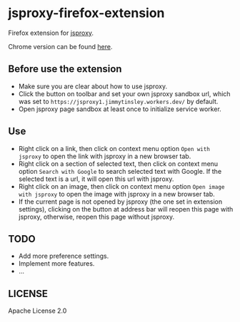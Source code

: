 # jsproxy-firefox-extension
Firefox extension for [jsproxy](https://github.com/EtherDream/jsproxy).

Chrome version can be found [here](https://github.com/JimmyTinsley/jsproxy-chrome-extension).

## Before use the extension
- Make sure you are clear about how to use jsproxy.
- Click the button on toolbar and set your own jsproxy sandbox url, which was set to `https://jsproxy1.jimmytinsley.workers.dev/` by default.
- Open jsproxy page sandbox at least once to initialize service worker.

## Use
- Right click on a link, then click on context menu option `Open with jsproxy` to open the link with jsproxy in a new browser tab.
- Right click on a section of selected text, then click on context menu option `Search with Google` to search selected text with Google. If the selected text is a url, it will open this url with jsproxy.
- Right click on an image, then click on context menu option `Open image with jsproxy` to open the image with jsproxy in a new browser tab.
- If the current page is not opened by jsproxy (the one set in extension settings), clicking on the button at address bar will reopen this page with jsproxy, otherwise, reopen this page without jsproxy. 

## TODO
- Add more preference settings. 
- Implement more features.
- ...

## LICENSE
Apache License 2.0
